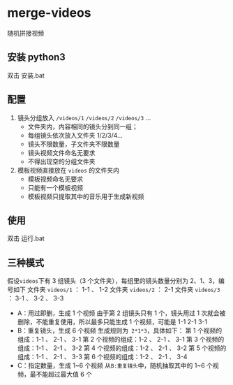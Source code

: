 # merge-videos

随机拼接视频

## 安装 python3

双击 安装.bat

## 配置

1. 镜头分组放入 `/videos/1` `/videos/2` `/videos/3` ...
   - 文件夹内，内容相同的镜头分到同一组；
   - 每组镜头依次放入文件夹 1/2/3/4...
   - 镜头不限数量，子文件夹不限数量
   - 镜头视频文件命名无要求
   - 不得出现空的分组文件夹
2. 模板视频直接放在 `videos` 的文件夹内
   - 模板视频命名无要求
   - 只能有一个模板视频
   - 模板视频只提取其中的音乐用于生成新视频

## 使用

双击 运行.bat

## 三种模式

假设`videos`下有 3 组镜头（3 个文件夹），每组里的镜头数量分别为 2、1、3，编号如下
文件夹 `videos/1` ： 1-1 、 1-2
文件夹 `videos/2` ： 2-1
文件夹 `videos/3` ： 3-1 、 3-2 、 3-3

- A：用过即删，生成 1 个视频
  由于第 2 组镜头只有 1 个，镜头用过 1 次就会被删除，不能重复使用，所以最多只能生成 1 个视频，可能是 1-1 2-1 3-1
- B：重复镜头，生成 6 个视频
  生成规则为` 2*1*3`，具体如下：
  第 1 个视频的组成：1-1 、 2-1 、 3-1
  第 2 个视频的组成：1-2 、 2-1 、 3-1
  第 3 个视频的组成：1-1 、 2-1 、 3-2
  第 4 个视频的组成：1-2 、 2-1 、 3-2
  第 5 个视频的组成：1-1 、 2-1 、 3-3
  第 6 个视频的组成：1-2 、 2-1 、 3-4
- C：指定数量，生成 1~6 个视频
  从`B:重复镜头`中，随机抽取其中的 1~6 个视频，最不能超过最大值 6 个
